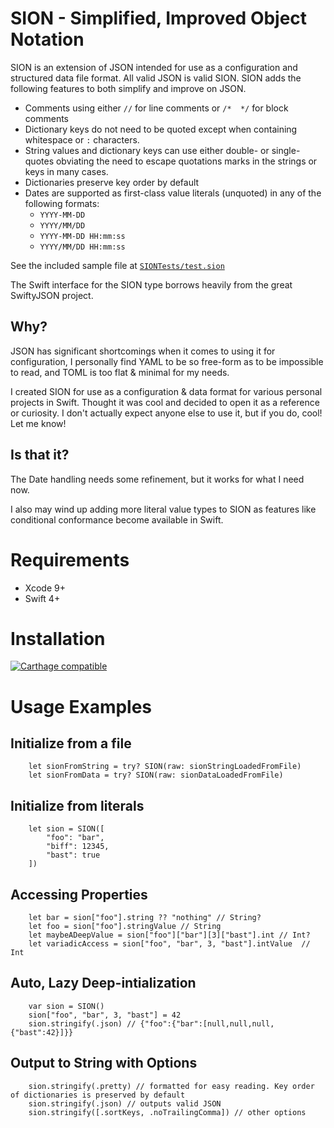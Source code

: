 # SION - Simplified, Improved Object Notation   

SION is an extension of JSON intended for use as a configuration and structured data file format. All valid JSON is valid SION. SION adds the following features to both simplify and improve on JSON.

* Comments using either `//` for line comments or `/*  */` for block comments
* Dictionary keys do not need to be quoted except when containing whitespace or `:` characters.
* String values and dictionary keys can use either double- or single-quotes obviating the need to escape quotations marks in the strings or keys in many cases.
* Dictionaries preserve key order by default
* Dates are supported as first-class value literals (unquoted) in any of the following formats:
    * `YYYY-MM-DD`
    * `YYYY/MM/DD`
    * `YYYY-MM-DD HH:mm:ss`
    * `YYYY/MM/DD HH:mm:ss`
 
See the included sample file at [`SIONTests/test.sion`](https://bitbucket.org/karimnassar/sion/src/d6839dacc4ffd0909995ebdec267533a465b8628/SIONTests/test.sion?at=master&fileviewer=file-view-default)

The Swift interface for the SION type borrows heavily from the great SwiftyJSON project.
 
## Why?

JSON has significant shortcomings when it comes to using it for configuration, I personally find YAML to be so free-form as to be impossible to read, and TOML is too flat & minimal for my needs. 

I created SION for use as a configuration & data format for various personal projects in Swift. Thought it was cool and decided to open it as a reference or curiosity. I don't actually expect anyone else to use it, but if you do, cool! Let me know!

## Is that it?

The Date handling needs some refinement, but it works for what I need now. 

I also may wind up adding more literal value types to SION as features like conditional conformance become available in Swift.

# Requirements

* Xcode 9+
* Swift 4+

# Installation

[![Carthage compatible](https://img.shields.io/badge/Carthage-compatible-4BC51D.svg?style=flat)](https://github.com/Carthage/Carthage)

# Usage Examples

## Initialize from a file

```
    let sionFromString = try? SION(raw: sionStringLoadedFromFile)
    let sionFromData = try? SION(raw: sionDataLoadedFromFile)
```

## Initialize from literals

```
    let sion = SION([
        "foo": "bar",
        "biff": 12345,
        "bast": true
    ])    
```

## Accessing Properties

```
    let bar = sion["foo"].string ?? "nothing" // String?
    let foo = sion["foo"].stringValue // String
    let maybeADeepValue = sion["foo"]["bar"][3]["bast"].int // Int?
    let variadicAccess = sion["foo", "bar", 3, "bast"].intValue  // Int
```

## Auto, Lazy Deep-intialization

```
    var sion = SION()
    sion["foo", "bar", 3, "bast"] = 42
    sion.stringify(.json) // {"foo":{"bar":[null,null,null,{"bast":42}]}}
```

## Output to String with Options

```
    sion.stringify(.pretty) // formatted for easy reading. Key order of dictionaries is preserved by default
    sion.stringify(.json) // outputs valid JSON
    sion.stringify([.sortKeys, .noTrailingComma]) // other options
```

